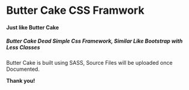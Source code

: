 Butter Cake CSS Framwork
========================

#### Just like Butter Cake

##### _Butter Cake Dead Simple Css Framework, Similar Like Bootstrap with Less Classes_

Butter Cake is built using SASS, Source Files will be uploaded once Documented.

**Thank you!**
